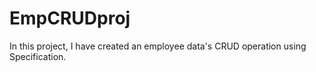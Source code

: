# EmpCRUDproj

In this project, I have created an employee data's CRUD operation using Specification.
